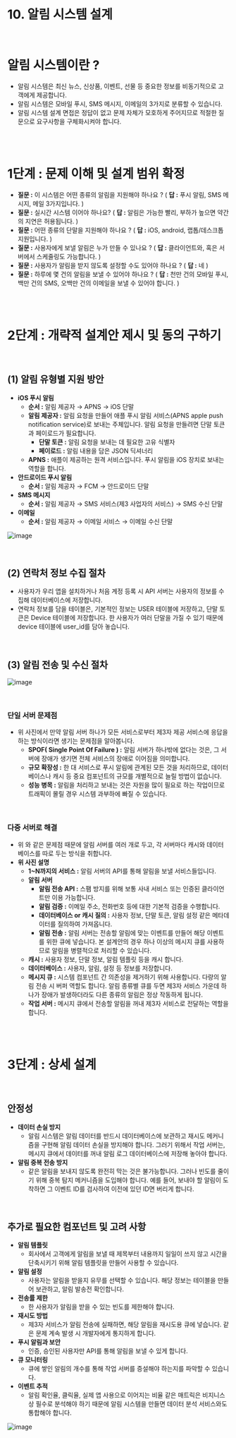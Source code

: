 # 10. 알림 시스템 설계

<br/>

# 알림 시스템이란 ?

- 알림 시스템은 최신 뉴스, 신상품, 이벤트, 선물 등 중요한 정보를 비동기적으로 고객에게 제공합니다.
- 알림 시스템은 모바일 푸시, SMS 메시지, 이메일의 3가지로 분류할 수 있습니다.
- 알림 시스템 설계 면접은 정답이 없고 문제 자체가 모호하게 주어지므로 적절한 질문으로 요구사항을 구체화시켜야 합니다.

<br/><br/>

# 1단계 : 문제 이해 및 설계 범위 확정

- **질문 :** 이 시스템은 어떤 종류의 알림을 지원해야 하나요 ? ( **답 :** 푸시 알림, SMS 메시지, 메일 3가지입니다. )
- **질문 :** 실시간 시스템 이어야 하나요? ( **답 :** 알림은 가능한 빨리, 부하가 높으면 약간의 지연은 허용됩니다. )
- **질문 :** 어떤 종류의 단말을 지원해야 하나요 ? ( **답 :** iOS, android, 랩톱/데스크톱 지원입니다. )
- **질문 :** 사용자에게 보낼 알림은 누가 만들 수 있나요 ? ( **답 :** 클라이언트와, 혹은 서버에서 스케줄링도 가능합니다. )
- **질문 :** 사용자가 알림을 받지 않도록 설정할 수도 있어야 하나요 ? ( **답 :** 네 )
- **질문 :** 하루에 몇 건의 알림을 보낼 수 있어야 하나요 ? ( **답 :** 천만 건의 모바일 푸시, 백만 건의 SMS, 오백만 건의 이메일을 보낼 수 있어야 합니다. )

<br/><br/>

# 2단계 : 개략적 설계안 제시 및 동의 구하기

<br/>

## (1) 알림 유형별 지원 방안

- **iOS 푸시 알림**
  - **순서 :** 알림 제공자 → APNS → iOS 단말
  - **알림 제공자 :** 알림 요청을 만들어 애플 푸시 알림 서비스(APNS apple push notification service)로 보내는 주체입니다. 알림 요청을 만들려면 단말 토큰과 페이로드가 필요합니다.
    - **단말 토큰 :** 알림 요청을 보내는 데 필요한 고유 식별자
    - **페이로드 :** 알림 내용을 담은 JSON 딕셔너리
  - **APNS :** 애플이 제공하는 원격 서비스입니다. 푸시 알림을 iOS 장치로 보내는 역할을 합니다.
- **안드로이드 푸시 알림**
  - **순서 :** 알림 제공자 → FCM → 안드로이드 단말
- **SMS 메시지**
  - **순서 :** 알림 제공자 → SMS 서비스(제3 사업자의 서비스) → SMS 수신 단말
- **이메일**
  - **순서 :** 알림 제공자 → 이메일 서비스 → 이메일 수신 단말

![image](image/10-1.png)

<br/>

## (2) 연락처 정보 수집 절차

- 사용자가 우리 앱을 설치하거나 처음 계정 등록 시 API 서버는 사용자의 정보를 수집해 데이터베이스에 저장합니다.
- 연락처 정보를 담을 테이블은, 기본적인 정보는 USER 테이블에 저장하고, 단말 토큰은 Device 테이블에 저장합니다. 한 사용자가 여러 단말을 가질 수 있기 때문에 device 테이블에 user_id를 담아 놓습니다.

<br/>

## (3) 알림 전송 및 수신 절차

![image](image/10-2.png)

<br/>

### 단일 서버 문제점

- 위 사진에서 만약 알림 서버 하나가 모든 서비스로부터 제3자 제공 서비스에 응답을 하는 방식이라면 생기는 문제점을 알아봅니다.
  - **SPOF( Single Point Of Failure ) :** 알림 서버가 하나밖에 없다는 것은, 그 서버에 장애가 생기면 전체 서비스의 장애로 이어짐을 의미합니다.
  - **규모 확장성 :** 한 대 서비스로 푸시 알림에 관계된 모든 것을 처리하므로, 데이터베이스나 캐시 등 중요 컴포넌트의 규모를 개별적으로 늘릴 방법이 없습니다.
  - **성능 병목 :** 알림을 처리하고 보내는 것은 자원을 많이 필요로 하는 작업이므로 트래픽이 몰릴 경우 시스템 과부하에 빠질 수 있습니다.

<br/>

### 다중 서버로 해결

- 위 와 같은 문제점 때문에 알림 서버를 여러 개로 두고, 각 서버마다 캐시와 데이터베이스를 따로 두는 방식을 취합니다.
- **위 사진 설명**
  - **1~N까지의 서비스 :** 알림 서버의 API를 통해 알림을 보낼 서비스들입니다.
  - **알림 서버**
    - **알림 전송 API :** 스팸 방지를 위해 보통 사내 서비스 또는 인증된 클라이언트만 이용 가능합니다.
    - **알림 검증 :** 이메일 주소, 전화번호 등에 대한 기본적 검증을 수행합니다.
    - **데이터베이스 or 캐시 질의 :** 사용자 정보, 단말 토큰, 알림 설정 같은 메타데이터를 질의하여 가져옵니다.
    - **알림 전송 :** 알림 서버는 전송할 알림에 맞는 이벤트를 만들어 해당 이벤트를 위한 큐에 넣습니다. 본 설계안의 경우 하나 이상의 메시지 큐를 사용하므로 알림을 병렬적으로 처리할 수 있습니다.
  - **캐시 :** 사용자 정보, 단말 정보, 알림 템플릿 등을 캐시 합니다.
  - **데이터베이스 :** 사용자, 알림, 설정 등 정보를 저장합니다.
  - **메시지 큐 :** 시스템 컴포넌트 간 의존성을 제거하기 위해 사용합니다. 다량의 알림 전송 시 버퍼 역할도 합니다. 알림 종류별 큐를 두면 제3자 서비스 가운데 하나가 장애가 발생하더라도 다른 종류의 알림은 정상 작동하게 됩니다.
  - **작업 서버 :** 메시지 큐에서 전송할 알림을 꺼내 제3자 서비스로 전달하는 역할을 합니다.

<br/><br/>

# 3단계 : 상세 설계

<br/>

## 안정성

- **데이터 손실 방지**
  - 알림 시스템은 알림 데이터를 반드시 데이터베이스에 보관하고 재시도 메커니즘을 구현해 알림 데이터 손실을 방지해야 합니다. 그러기 위해서 작업 서버는, 메시지 큐에서 데이터를 꺼내 알림 로그 데이터베이스에 저장해 놓아야 합니다.
- **알림 중복 전송 방지**
  - 같은 알림을 보내지 않도록 완전히 막는 것은 불가능합니다. 그러나 빈도를 줄이기 위해 중복 탐지 메커니즘을 도입해야 합니다. 예를 들어, 보내야 할 알림이 도착하면 그 이벤트 ID를 검사하여 이전에 있던 ID면 버리게 합니다.

<br/>

## 추가로 필요한 컴포넌트 및 고려 사항

- **알림 템플릿**
  - 회사에서 고객에게 알림을 보낼 때 제목부터 내용까지 일일이 쓰지 않고 시간을 단축시키기 위해 알림 템플릿을 만들어 사용할 수 있습니다.
- **알림 설정**
  - 사용자는 알림을 받을지 유무를 선택할 수 있습니다. 해당 정보는 테이블을 만들어 보관하고, 알림 발송전 확인합니다.
- **전송률 제한**
  - 한 사용자가 알림을 받을 수 있는 빈도를 제한해야 합니다.
- **재시도 방법**
  - 제3자 서비스가 알림 전송에 실패하면, 해당 알림을 재시도용 큐에 넣습니다. 같은 문제 계속 발생 시 개발자에게 통지하게 합니다.
- **푸시 알림과 보안**
  - 인증, 승인된 사용자만 API를 통해 알림을 보낼 수 있게 합니다.
- **큐 모니터링**
  - 큐에 쌓인 알림의 개수를 통해 작업 서버를 증설해야 하는지를 파악할 수 있습니다.
- **이벤트 추적**
  - 알림 확인율, 클릭율, 실제 앱 사용으로 이어지는 비율 같은 매트릭은 비지니스 상 필수로 분석해야 하기 때문에 알림 시스템을 만들면 데이터 분석 서비스와도 통합해야 합니다.

![image](image/10-3.png)

